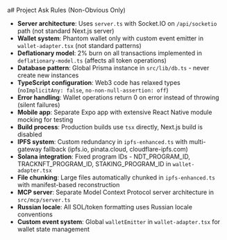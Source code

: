 a# Project Ask Rules (Non-Obvious Only)

- **Server architecture**: Uses `server.ts` with Socket.IO on `/api/socketio` path (not standard Next.js server)
- **Wallet system**: Phantom wallet only with custom event emitter in `wallet-adapter.tsx` (not standard patterns)
- **Deflationary model**: 2% burn on all transactions implemented in `deflationary-model.ts` (affects all token operations)
- **Database pattern**: Global Prisma instance in `src/lib/db.ts` - never create new instances
- **TypeScript configuration**: Web3 code has relaxed types (`noImplicitAny: false`, `no-non-null-assertion: off`)
- **Error handling**: Wallet operations return 0 on error instead of throwing (silent failures)
- **Mobile app**: Separate Expo app with extensive React Native module mocking for testing
- **Build process**: Production builds use `tsx` directly, Next.js build is disabled
- **IPFS system**: Custom redundancy in `ipfs-enhanced.ts` with multi-gateway fallback (ipfs.io, pinata.cloud, cloudflare-ipfs.com)
- **Solana integration**: Fixed program IDs - NDT_PROGRAM_ID, TRACKNFT_PROGRAM_ID, STAKING_PROGRAM_ID in `wallet-adapter.tsx`
- **File chunking**: Large files automatically chunked in `ipfs-enhanced.ts` with manifest-based reconstruction
- **MCP server**: Separate Model Context Protocol server architecture in `src/mcp/server.ts`
- **Russian locale**: All SOL/token formatting uses Russian locale conventions
- **Custom event system**: Global `walletEmitter` in `wallet-adapter.tsx` for wallet state management